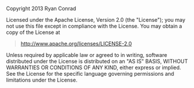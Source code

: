 Copyright 2013 Ryan Conrad

Licensed under the Apache License, Version 2.0 (the "License");
you may not use this file except in compliance with the License.
You may obtain a copy of the License at

>  http://www.apache.org/licenses/LICENSE-2.0

Unless required by applicable law or agreed to in writing, software
distributed under the License is distributed on an "AS IS" BASIS,
WITHOUT WARRANTIES OR CONDITIONS OF ANY KIND, either express or implied.
See the License for the specific language governing permissions and
limitations under the License.